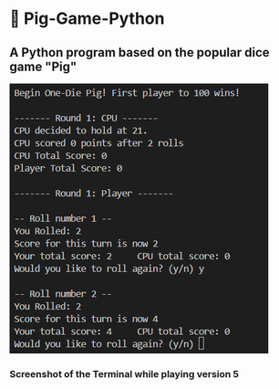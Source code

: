 # :pig: Pig-Game-Python
## A Python program based on the popular dice game "Pig"

![Terminal showing gameplay in version 5](images/v5_terminal.png)
### Screenshot of the Terminal while playing version 5